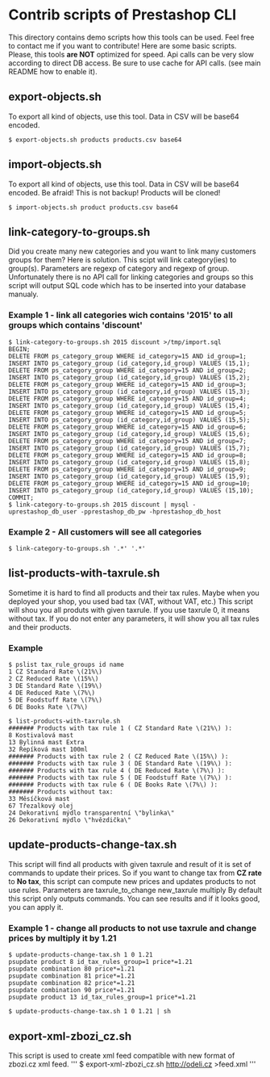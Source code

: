 # Contrib scripts of Prestashop CLI #

This directory contains demo scripts how this tools can be used. Feel free to contact me if you want to contribute!
Here are some basic scripts. Please, this tools **are NOT** optimized for speed. Api calls can be very slow according to direct DB access.
Be sure to use cache for API calls. (see main README how to enable it).

## export-objects.sh ##
To export all kind of objects, use this tool. Data in CSV will be base64 encoded.
```
$ export-objects.sh products products.csv base64

```

## import-objects.sh ##
To export all kind of objects, use this tool. Data in CSV will be base64 encoded. Be afraid! This is not backup! 
Products will be cloned!
```
$ import-objects.sh product products.csv base64

```

## link-category-to-groups.sh ##

Did you create many new categories and you want to link many customers groups for them? Here is solution.
This scipt will link category(ies) to group(s). Parameters are regexp of category and regexp of group.
Unfortunately there is no API call for linking categories and groups so this script will output SQL code which has to
be inserted into your database manualy.

### Example 1 - link all categories wich contains '2015' to all groups which contains 'discount' ###

```
$ link-category-to-groups.sh 2015 discount >/tmp/import.sql
BEGIN;
DELETE FROM ps_category_group WHERE id_category=15 AND id_group=1;
INSERT INTO ps_category_group (id_category,id_group) VALUES (15,1);
DELETE FROM ps_category_group WHERE id_category=15 AND id_group=2;
INSERT INTO ps_category_group (id_category,id_group) VALUES (15,2);
DELETE FROM ps_category_group WHERE id_category=15 AND id_group=3;
INSERT INTO ps_category_group (id_category,id_group) VALUES (15,3);
DELETE FROM ps_category_group WHERE id_category=15 AND id_group=4;
INSERT INTO ps_category_group (id_category,id_group) VALUES (15,4);
DELETE FROM ps_category_group WHERE id_category=15 AND id_group=5;
INSERT INTO ps_category_group (id_category,id_group) VALUES (15,5);
DELETE FROM ps_category_group WHERE id_category=15 AND id_group=6;
INSERT INTO ps_category_group (id_category,id_group) VALUES (15,6);
DELETE FROM ps_category_group WHERE id_category=15 AND id_group=7;
INSERT INTO ps_category_group (id_category,id_group) VALUES (15,7);
DELETE FROM ps_category_group WHERE id_category=15 AND id_group=8;
INSERT INTO ps_category_group (id_category,id_group) VALUES (15,8);
DELETE FROM ps_category_group WHERE id_category=15 AND id_group=9;
INSERT INTO ps_category_group (id_category,id_group) VALUES (15,9);
DELETE FROM ps_category_group WHERE id_category=15 AND id_group=10;
INSERT INTO ps_category_group (id_category,id_group) VALUES (15,10);
COMMIT;
$ link-category-to-groups.sh 2015 discount | mysql -uprestashop_db_user -pprestashop_db_pw -hprestashop_db_host

``` 

### Example 2 - All customers will see all categories ###

```
$ link-category-to-groups.sh '.*' '.*'

``` 

## list-products-with-taxrule.sh ##
Sometime it is hard to find all products and their tax rules. Maybe when you deployed your shop, you used bad tax (VAT, without VAT, etc.)
This script will shou you all produts with given taxrule. If you use taxrule 0, it means without tax. If you do not enter any parameters, it will show you
all tax rules and their products.

### Example ###
```
$ pslist tax_rule_groups id name
1 CZ Standard Rate \(21%\)
2 CZ Reduced Rate \(15%\)
3 DE Standard Rate \(19%\)
4 DE Reduced Rate \(7%\)
5 DE Foodstuff Rate \(7%\)
6 DE Books Rate \(7%\)

$ list-products-with-taxrule.sh
####### Products with tax rule 1 ( CZ Standard Rate \(21%\) ):
8 Kostivalová mast
13 Bylinná mast Extra
32 Řepíková mast 100ml
####### Products with tax rule 2 ( CZ Reduced Rate \(15%\) ):
####### Products with tax rule 3 ( DE Standard Rate \(19%\) ):
####### Products with tax rule 4 ( DE Reduced Rate \(7%\) ):
####### Products with tax rule 5 ( DE Foodstuff Rate \(7%\) ):
####### Products with tax rule 6 ( DE Books Rate \(7%\) ):
####### Products without tax:
33 Měsíčková mast
67 Třezalkový olej
24 Dekorativní mýdlo transparentní \"bylinka\"
26 Dekorativní mýdlo \"hvězdička\"
```

## update-products-change-tax.sh ##
This script will find all products with given taxrule and result of it is set of commands to update their prices.
So if you want to change tax from **CZ rate** to **No tax**, this script can compute new prices and updates products to not use rules.
Parameters are taxrule_to_change new_taxrule multiply 
By default this script only outputs commands. You can see results and if it looks good, you can apply it.

### Example 1 - change all products to not use taxrule and change prices by multiply it by 1.21 ###
```
$ update-products-change-tax.sh 1 0 1.21
psupdate product 8 id_tax_rules_group=1 price*=1.21
psupdate combination 80 price*=1.21
psupdate combination 81 price*=1.21
psupdate combination 82 price*=1.21
psupdate combination 90 price*=1.21
psupdate product 13 id_tax_rules_group=1 price*=1.21

$ update-products-change-tax.sh 1 0 1.21 | sh

```

## export-xml-zbozi_cz.sh ##
This script is used to create xml feed compatible with new format of zbozi.cz xml feed.
'''
$ export-xml-zbozi_cz.sh http://odeli.cz >feed.xml
'''

